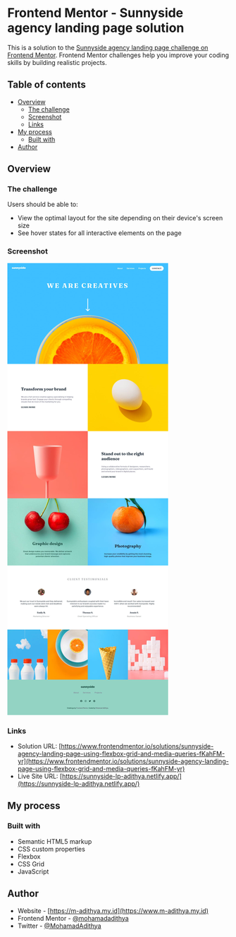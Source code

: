 # Frontend Mentor - Sunnyside agency landing page solution

This is a solution to the [Sunnyside agency landing page challenge on Frontend Mentor](https://www.frontendmentor.io/challenges/sunnyside-agency-landing-page-7yVs3B6ef). Frontend Mentor challenges help you improve your coding skills by building realistic projects.

## Table of contents

- [Overview](#overview)
  - [The challenge](#the-challenge)
  - [Screenshot](#screenshot)
  - [Links](#links)
- [My process](#my-process)
  - [Built with](#built-with)
- [Author](#author)

## Overview

### The challenge

Users should be able to:

- View the optimal layout for the site depending on their device's screen size
- See hover states for all interactive elements on the page

### Screenshot

![](./screenshot.jpg)

### Links

- Solution URL: [https://www.frontendmentor.io/solutions/sunnyside-agency-landing-page-using-flexbox-grid-and-media-queries-fKahFM-yr](https://www.frontendmentor.io/solutions/sunnyside-agency-landing-page-using-flexbox-grid-and-media-queries-fKahFM-yr)
- Live Site URL: [https://sunnyside-lp-adithya.netlify.app/](https://sunnyside-lp-adithya.netlify.app/)

## My process

### Built with

- Semantic HTML5 markup
- CSS custom properties
- Flexbox
- CSS Grid
- JavaScript

## Author

- Website - [https://m-adithya.my.id](https://www.m-adithya.my.id)
- Frontend Mentor - [@mohamadadithya](https://www.frontendmentor.io/profile/mohamadadithya)
- Twitter - [@MohamadAdithya](https://www.twitter.com/mohamadadithya)

